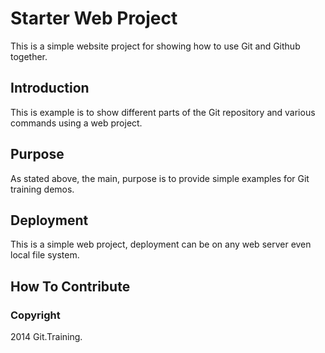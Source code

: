 # Starter Web Project

This is a simple website project for showing
how to use Git and Github together.

## Introduction

This is example is to show different parts of the Git repository and various
commands using a web project.

## Purpose

As stated above, the main, purpose is to
provide simple examples for Git training demos.

## Deployment

This is a simple web project, deployment
can be on any web server even local
file system.

## How To Contribute

### Copyright

2014 Git.Training.
